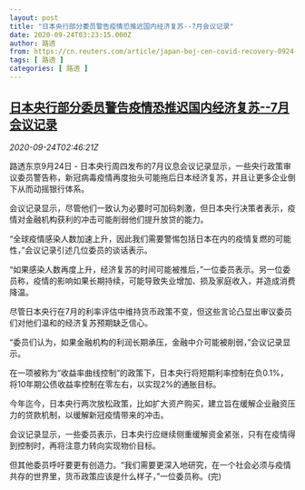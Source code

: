```yaml
---
layout: post
title: "日本央行部分委员警告疫情恐推迟国内经济复苏--7月会议记录"
date: 2020-09-24T03:23:15.000Z
author: 路透
from: https://cn.reuters.com/article/japan-boj-cen-covid-recovery-0924-idCNKCS26F099
tags: [ 路透 ]
categories: [ 路透 ]
---
```

<!--1600917795000-->
[日本央行部分委员警告疫情恐推迟国内经济复苏--7月会议记录](https://cn.reuters.com/article/japan-boj-cen-covid-recovery-0924-idCNKCS26F099)
------

<div>
<div><i>2020-09-24T02:46:21Z</i></div><p>路透东京9月24日 - 日本央行周四发布的7月议息会议记录显示，一些央行政策审议委员警告称，新冠病毒疫情再度抬头可能拖后日本经济复苏，并且让更多企业倒下从而动摇银行体系。</p><p>会议记录显示，尽管他们一致认为必要时可加码刺激，但日本央行决策者表示，疫情对金融机构获利的冲击可能削弱他们提升放贷的能力。</p><p>“全球疫情感染人数加速上升，因此我们需要警惕包括日本在内的疫情复燃的可能性，”会议记录引述几位委员的谈话表示。</p><p>“如果感染人数再度上升，经济复苏的时间可能被推后，”一位委员表示。另一位委员称，疫情的影响如果长期持续，可能导致失业增加、损及家庭收入，并造成消费降温。</p><p>尽管日本央行在7月的利率评估中维持货币政策不变，但这些言论凸显出审议委员们对他们温和的经济复苏预期缺乏信心。</p><p>“委员们认为，如果金融机构的利润长期承压，金融中介可能被削弱，”会议记录显示。</p><p>在一项被称为“收益率曲线控制”的政策下，日本央行将短期利率控制在负0.1%，将10年期公债收益率控制在零左右，以实现2%的通胀目标。</p><p>今年迄今，日本央行两次放松政策，比如扩大资产购买，建立旨在缓解企业融资压力的贷款机制，以缓解新冠疫情带来的冲击。</p><p>会议记录显示，一些委员表示，日本央行应继续侧重缓解资金紧张，只有在疫情得到控制时，再将注意力转向实现物价目标。</p><p>但其他委员呼吁要更有创造力。“我们需要更深入地研究，在一个社会必须与疫情共存的世界里，货币政策应该是什么样子，”一位委员称。(完)</p>
</div>
